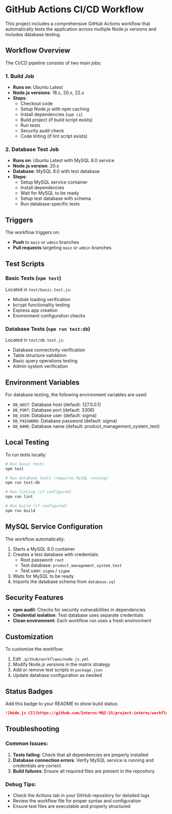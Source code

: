 # GitHub Actions CI/CD Workflow

This project includes a comprehensive GitHub Actions workflow that automatically tests the application across multiple Node.js versions and includes database testing.

## Workflow Overview

The CI/CD pipeline consists of two main jobs:

### 1. Build Job
- **Runs on**: Ubuntu Latest
- **Node.js versions**: 18.x, 20.x, 22.x
- **Steps**:
  - Checkout code
  - Setup Node.js with npm caching
  - Install dependencies (`npm ci`)
  - Build project (if build script exists)
  - Run tests
  - Security audit check
  - Code linting (if lint script exists)

### 2. Database Test Job
- **Runs on**: Ubuntu Latest with MySQL 8.0 service
- **Node.js version**: 20.x
- **Database**: MySQL 8.0 with test database
- **Steps**:
  - Setup MySQL service container
  - Install dependencies
  - Wait for MySQL to be ready
  - Setup test database with schema
  - Run database-specific tests

## Triggers

The workflow triggers on:
- **Push** to `main` or `admin` branches
- **Pull requests** targeting `main` or `admin` branches

## Test Scripts

### Basic Tests (`npm test`)
Located in `test/basic.test.js`:
- Module loading verification
- bcrypt functionality testing
- Express app creation
- Environment configuration checks

### Database Tests (`npm run test:db`)
Located in `test/db.test.js`:
- Database connectivity verification
- Table structure validation
- Basic query operations testing
- Admin system verification

## Environment Variables

For database testing, the following environment variables are used:
- `DB_HOST`: Database host (default: 127.0.0.1)
- `DB_PORT`: Database port (default: 3306)
- `DB_USER`: Database user (default: sigma)
- `DB_PASSWORD`: Database password (default: sigma)
- `DB_NAME`: Database name (default: product_management_system_test)

## Local Testing

To run tests locally:

```bash
# Run basic tests
npm test

# Run database tests (requires MySQL running)
npm run test:db

# Run linting (if configured)
npm run lint

# Run build (if configured)
npm run build
```

## MySQL Service Configuration

The workflow automatically:
1. Starts a MySQL 8.0 container
2. Creates a test database with credentials:
   - Root password: `root`
   - Test database: `product_management_system_test`
   - Test user: `sigma` / `sigma`
3. Waits for MySQL to be ready
4. Imports the database schema from `database.sql`

## Security Features

- **npm audit**: Checks for security vulnerabilities in dependencies
- **Credential isolation**: Test database uses separate credentials
- **Clean environment**: Each workflow run uses a fresh environment

## Customization

To customize the workflow:
1. Edit `.github/workflows/node.js.yml`
2. Modify Node.js versions in the matrix strategy
3. Add or remove test scripts in `package.json`
4. Update database configuration as needed

## Status Badges

Add this badge to your README to show build status:

```markdown
![Node.js CI](https://github.com/Interns-MQI-25/project-interns/workflows/Node.js%20CI/badge.svg)
```

## Troubleshooting

### Common Issues:
1. **Tests failing**: Check that all dependencies are properly installed
2. **Database connection errors**: Verify MySQL service is running and credentials are correct
3. **Build failures**: Ensure all required files are present in the repository

### Debug Tips:
- Check the Actions tab in your GitHub repository for detailed logs
- Review the workflow file for proper syntax and configuration
- Ensure test files are executable and properly structured
